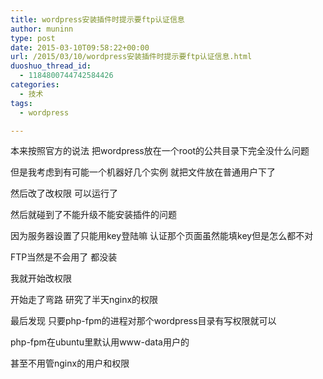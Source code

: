 ```yaml
---
title: wordpress安装插件时提示要ftp认证信息
author: muninn
type: post
date: 2015-03-10T09:58:22+00:00
url: /2015/03/10/wordpress安装插件时提示要ftp认证信息.html
duoshuo_thread_id:
  - 1184800744742584426
categories:
  - 技术
tags:
  - wordpress

---
```

本来按照官方的说法 把wordpress放在一个root的公共目录下完全没什么问题
  
但是我考虑到有可能一个机器好几个实例 就把文件放在普通用户下了
  
然后改了改权限 可以运行了
  
然后就碰到了不能升级不能安装插件的问题

因为服务器设置了只能用key登陆嘛 认证那个页面虽然能填key但是怎么都不对
  
FTP当然是不会用了 都没装
  
我就开始改权限

开始走了弯路 研究了半天nginx的权限
  
最后发现 只要php-fpm的进程对那个wordpress目录有写权限就可以
  
php-fpm在ubuntu里默认用www-data用户的
  
甚至不用管nginx的用户和权限